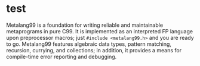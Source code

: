 # test

Metalang99 is a foundation for writing reliable and maintainable metaprograms in pure C99. It is implemented as an interpreted FP language upon preprocessor macros; just `#include <metalang99.h>` and you are ready to go. Metalang99 features algebraic data types, pattern matching, recursion, currying, and collections; in addition, it provides a means for compile-time error reporting and debugging.
